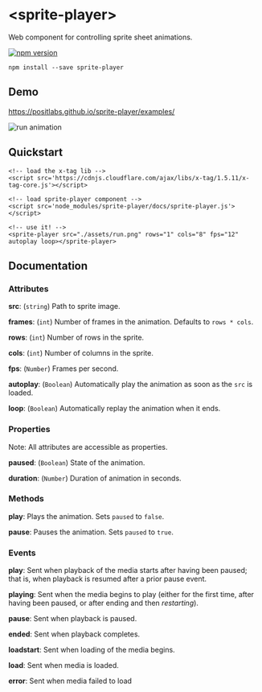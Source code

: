 # &lt;sprite-player&gt;
Web component for controlling sprite sheet animations.

[![npm version](https://badge.fury.io/js/sprite-player.svg)](https://www.npmjs.com/package/sprite-player)

	npm install --save sprite-player

## Demo

https://positlabs.github.io/sprite-player/examples/

![run animation](https://media.giphy.com/media/xUPGcttIpo6nPrNgpG/giphy.gif)

## Quickstart

	<!-- load the x-tag lib -->
	<script src='https://cdnjs.cloudflare.com/ajax/libs/x-tag/1.5.11/x-tag-core.js'></script>

	<!-- load sprite-player component -->
	<script src='node_modules/sprite-player/docs/sprite-player.js'></script>

	<!-- use it! -->
	<sprite-player src="./assets/run.png" rows="1" cols="8" fps="12" autoplay loop></sprite-player>
	
## Documentation

### Attributes

**src**: (`string`) Path to sprite image.

**frames**: (`int`) Number of frames in the animation. Defaults to `rows * cols`.

**rows**: (`int`) Number of rows in the sprite.

**cols**: (`int`) Number of columns in the sprite.

**fps**: (`Number`) Frames per second.

**autoplay**: (`Boolean`) Automatically play the animation as soon as the `src` is loaded.

**loop**: (`Boolean`) Automatically replay the animation when it ends.

### Properties

Note: All attributes are accessible as properties.

**paused**: (`Boolean`) State of the animation.

**duration**: (`Number`) Duration of animation in seconds.

### Methods

**play**: Plays the animation. Sets `paused` to `false`.

**pause**: Pauses the animation. Sets `paused` to `true`.

### Events

**play**: Sent when playback of the media starts after having been paused; that is, when playback is resumed after a prior pause event.

**playing**: Sent when the media begins to play (either for the first time, after having been paused, or after ending and then *restarting*).

**pause**: Sent when playback is paused.

**ended**: Sent when playback completes.

**loadstart**: Sent when loading of the media begins.

**load**: Sent when media is loaded.

**error**: Sent when media failed to load


